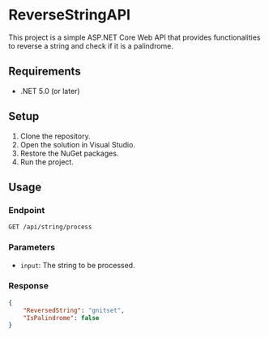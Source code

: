# ReverseStringAPI

This project is a simple ASP.NET Core Web API that provides functionalities to reverse a string and check if it is a palindrome.

## Requirements

- .NET 5.0 (or later)

## Setup

1. Clone the repository.
2. Open the solution in Visual Studio.
3. Restore the NuGet packages.
4. Run the project.

## Usage

### Endpoint

`GET /api/string/process`

### Parameters

- `input`: The string to be processed.

### Response

```json
{
    "ReversedString": "gnitset",
    "IsPalindrome": false
}
